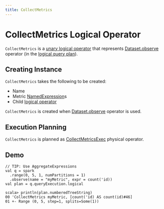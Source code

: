 ```yaml
---
title: CollectMetrics
---
```


# CollectMetrics Logical Operator

`CollectMetrics` is a [unary logical operator](LogicalPlan.md#UnaryNode) that represents [Dataset.observe](../spark-sql-dataset-operators.md#observe) operator (in the [logical query plan](LogicalPlan.md)).

## Creating Instance

`CollectMetrics` takes the following to be created:

* <span id="name"> Name
* <span id="metricExpressions"> Metric [NamedExpression](../expressions/NamedExpression.md)s
* <span id="child"> Child [logical operator](LogicalPlan.md)

`CollectMetrics` is created when [Dataset.observe](../spark-sql-dataset-operators.md#observe) operator is used.

## Execution Planning

`CollectMetrics` is planned as [CollectMetricsExec](../physical-operators/CollectMetricsExec.md) physical operator.

## Demo

```text
// TIP: Use AggregateExpressions
val q = spark
  .range(0, 5, 1, numPartitions = 1)
  .observe(name = "myMetric", expr = count('id))
val plan = q.queryExecution.logical

scala> println(plan.numberedTreeString)
00 'CollectMetrics myMetric, [count('id) AS count(id)#46]
01 +- Range (0, 5, step=1, splits=Some(1))
```
